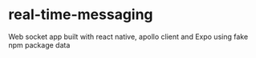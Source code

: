 # real-time-messaging

Web socket app built with react native, apollo client and Expo using fake npm package data
